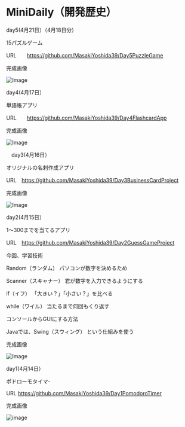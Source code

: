 # MiniDaily（開発歴史）
day5(4月21日）（4月18日分）

 15パズルゲーム

  URL　　https://github.com/MasakiYoshida39/Day5PuzzleGame

  
  完成画像
  
![Image](https://github.com/user-attachments/assets/bdb7ee37-612f-403a-bad1-9a712d0c31a2)



day4(4月17日）

 単語帳アプリ

  URL　　https://github.com/MasakiYoshida39/Day4FlashcardApp

  
  完成画像

![Image](https://github.com/user-attachments/assets/7b11f476-05cb-4f8d-a578-26b3848fce3d)

  



　day3(4月16日）

 オリジナルの名刺作成アプリ

  URL　https://github.com/MasakiYoshida39/Day3BusinessCardProject

  
  完成画像


  
![Image](https://github.com/user-attachments/assets/14179317-fddd-4678-8695-f4f5242d2a4e)
  
  



  day2(4月15日）
  
  1～300までを当てるアプリ

  URL　https://github.com/MasakiYoshida39/Day2GuessGameProject

  
  今回、学習技術
  
  Random（ランダム）	パソコンが数字を決めるため
  
  Scanner（スキャナー）	君が数字を入力できるようにする
  
  if（イフ）	「大きい？」「小さい？」を比べる
  
  while（ワイル）	当たるまで何回もくり返す
  
  コンソールからGUIにする方法
  
  Javaでは、Swing（スウィング） という仕組みを使う

  完成画像

  
  ![Image](https://github.com/user-attachments/assets/189221c8-ffc8-4f5e-99fa-9c219a385e9a)






  day1(4月14日）
  
  ポドローモタイマ- 
  
  URL https://github.com/MasakiYoshida39/Day1PomodoroTimer

  完成画像
  
![image](https://github.com/user-attachments/assets/724db85e-0f16-4160-ad82-5c2ba71e868f)



